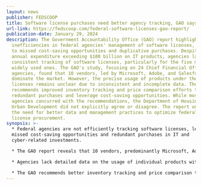 ```yaml
---
layout: news
publisher: FEDSCOOP
title: Software license purchases need better agency tracking, GAO says
url-link: https://fedscoop.com/federal-software-licenses-gao-report/
publication-date: January 29, 2024
description: The Government Accountability Office (GAO) report highlights
  inefficiencies in federal agencies' management of software licenses, leading
  to missed cost-saving opportunities and duplicative purchases. Despite an
  annual expenditure exceeding $100 billion on IT products, agencies lack
  consistent tracking of software licenses, particularly for the five most
  widely used ones. The GAO's study, focusing on 24 Chief Financial Officers Act
  agencies, found that 10 vendors, led by Microsoft, Adobe, and Salesforce,
  dominate the market. However, the precise usage of products under these
  licenses remains unclear due to inconsistent and incomplete data. The GAO
  recommends improved inventory tracking and price comparison efforts to prevent
  redundant purchases and leverage cost-saving opportunities. While most
  agencies concurred with the recommendations, the Department of Housing and
  Urban Development did not explicitly agree or disagree. The report underscores
  the need for better data and management practices to optimize federal software
  license procurement.
synopsis: >-
  * Federal agencies are not efficiently tracking software licenses, leading to
  missed cost-saving opportunities and redundant purchases in IT and
  cyber-related investments.

  * The GAO report reveals that 10 vendors, predominantly Microsoft, Adobe, and Salesforce, account for the majority of the most widely used software licenses among 24 Chief Financial Officers Act agencies.

  * Agencies lack detailed data on the usage of individual products within software licenses, resulting in uncertainties about the actual number of licenses needed.

  * The GAO recommends better inventory tracking and price comparison to prevent duplicative purchases and maximize cost savings, though not all agencies explicitly agreed with these recommendations.
---
```

